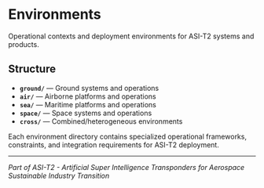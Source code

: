 # Environments

Operational contexts and deployment environments for ASI-T2 systems and products.

## Structure

- **`ground/`** — Ground systems and operations
- **`air/`** — Airborne platforms and operations  
- **`sea/`** — Maritime platforms and operations
- **`space/`** — Space systems and operations
- **`cross/`** — Combined/heterogeneous environments

Each environment directory contains specialized operational frameworks, constraints, and integration requirements for ASI-T2 deployment.

---

*Part of ASI-T2 - Artificial Super Intelligence Transponders for Aerospace Sustainable Industry Transition*